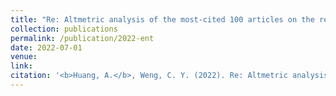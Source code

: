 ```yaml
---
title: "Re: Altmetric analysis of the most-cited 100 articles on the retina published between 2010 and 2020."
collection: publications
permalink: /publication/2022-ent
date: 2022-07-01
venue: 
link: 
citation: '<b>Huang, A.</b>, Weng, C. Y. (2022). Re: Altmetric analysis of the most-cited 100 articles on the retina published between 2010 and 2020. (accepted)'
---
```

